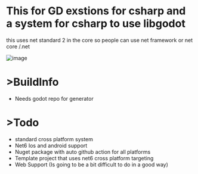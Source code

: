 # This for GD exstions for csharp and a system for csharp to use libgodot
this uses net standard 2 in the core so people can use net framework or net core /.net 

![image](https://user-images.githubusercontent.com/46481567/218472227-820c0188-87f7-43be-8125-dc82c6f0c907.png)

# >BuildInfo
- Needs godot repo for generator

# >Todo
- standard cross platform system
- Net6 Ios and android support
- Nuget package with auto github action for all platforms
- Template project that uses net6 cross platform targeting
- Web Support (Is going to be a bit difficult to do in a good way)
